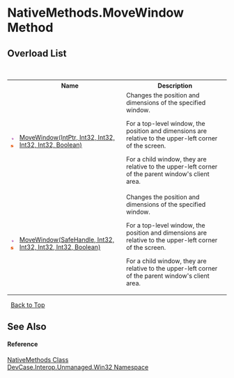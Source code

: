 # NativeMethods.MoveWindow Method 
 


## Overload List
&nbsp;<table><tr><th></th><th>Name</th><th>Description</th></tr><tr><td>![Public method](media/pubmethod.gif "Public method")![Static member](media/static.gif "Static member")</td><td><a href="M_DevCase_Interop_Unmanaged_Win32_NativeMethods_MoveWindow">MoveWindow(IntPtr, Int32, Int32, Int32, Int32, Boolean)</a></td><td>
Changes the position and dimensions of the specified window. 

 For a top-level window, the position and dimensions are relative to the upper-left corner of the screen. 

 For a child window, they are relative to the upper-left corner of the parent window's client area.</td></tr><tr><td>![Public method](media/pubmethod.gif "Public method")![Static member](media/static.gif "Static member")</td><td><a href="M_DevCase_Interop_Unmanaged_Win32_NativeMethods_MoveWindow_1">MoveWindow(SafeHandle, Int32, Int32, Int32, Int32, Boolean)</a></td><td>
Changes the position and dimensions of the specified window. 

 For a top-level window, the position and dimensions are relative to the upper-left corner of the screen. 

 For a child window, they are relative to the upper-left corner of the parent window's client area.</td></tr></table>&nbsp;
<a href="#nativemethods.movewindow-method">Back to Top</a>

## See Also


#### Reference
<a href="T_DevCase_Interop_Unmanaged_Win32_NativeMethods">NativeMethods Class</a><br /><a href="N_DevCase_Interop_Unmanaged_Win32">DevCase.Interop.Unmanaged.Win32 Namespace</a><br />